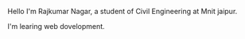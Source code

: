 Hello I'm Rajkumar Nagar, a student of Civil Engineering at Mnit jaipur.

I'm learing web dovelopment.

<!---
Rajkumar-Nagar/Rajkumar-Nagar is a ✨ special ✨ repository because its `README.md` (this file) appears on your GitHub profile.
You can click the Preview link to take a look at your changes.
--->
